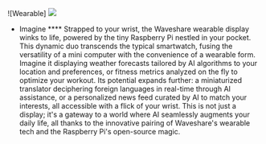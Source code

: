 
![Wearable]
<img src="image.jpg"/>

- Imagine ****
Strapped to your wrist, the Waveshare wearable display winks to life, powered by the tiny Raspberry Pi nestled in your pocket. This dynamic duo transcends the typical smartwatch, fusing the versatility of a mini computer with the convenience of a wearable form. Imagine it displaying weather forecasts tailored by AI algorithms to your location and preferences, or fitness metrics analyzed on the fly to optimize your workout. Its potential expands further: a miniaturized translator deciphering foreign languages in real-time through AI assistance, or a personalized news feed curated by AI to match your interests, all accessible with a flick of your wrist. This is not just a display; it's a gateway to a world where AI seamlessly augments your daily life, all thanks to the innovative pairing of Waveshare's wearable tech and the Raspberry Pi's open-source magic.

